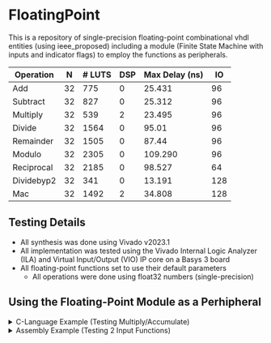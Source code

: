 # FloatingPoint
This is a repository of single-precision floating-point combinational vhdl entities (using ieee_proposed) including a module (Finite State Machine with inputs and indicator flags) to employ the functions as peripherals. 


| Operation     | N  | # LUTS         | DSP   | Max Delay (ns)  | IO |
| ------------- | -- | -------------- | ----- | --------------- | -- | 
| Add           | 32 | 775            | 0     | 25.431          | 96 |
| Subtract      | 32 | 827            | 0     | 25.312          | 96 |
| Multiply      | 32 | 539            | 2     | 23.495          | 96 |
| Divide        | 32 | 1564           | 0     | 95.01           | 96 |
| Remainder     | 32 | 1505           | 0     | 87.44           | 96 |
| Modulo        | 32 | 2305           | 0     | 109.290         | 96 |
| Reciprocal    | 32 | 2185           | 0     | 98.527          | 64 |
| Dividebyp2    | 32 | 341            | 0     | 13.191          |128 |
| Mac           | 32 | 1492           | 2     | 34.808          |128 |


## Testing Details
+ All synthesis was done using Vivado v2023.1
+ All implementation was tested using the Vivado Internal Logic Analyzer (ILA) and Virtual Input/Output (VIO) IP core on a Basys 3 board
+ All floating-point functions set to use their default parameters
    + All operations were done using float32 numbers (single-precision) 

## Using the Floating-Point Module as a Perhipheral 
<details>
  <summary>C-Language Example (Testing Multiply/Accumulate)</summary>

```
#include <stdint.h>

#define PERIPH_32              (volatile uint32_t*)
#define PORT_0_ADDR         (* (PERIPH_32 0x00000FF0 )) 

#define F_A         (* (PERIPH_32 0x00000FF1 )) 
#define F_B         (* (PERIPH_32 0x00000FF2 )) 
#define F_C         (* (PERIPH_32 0x00000FF5 )) 
#define F_R         (* (PERIPH_32 0x00000FE1 )) 
#define F_STAT         (* (PERIPH_32 0x00000FE2 )) 
#define F_CTRL         (* (PERIPH_32 0x00000FF3 )) 
#define F_CYCLES         (* (PERIPH_32 0x00000FF4 )) 

int get_result(int A, int B, int C){ 

    if((F_STAT && 0x01) == 1){ 
        while((F_STAT && 0x02) != 1){ }
    }   

    F_A = A;
    F_B = B;
    F_C = C;
    
    // set enable
    F_CTRL = 0x00000001;
    int poll = 1;
    int stat, result;

    while(poll == 1) {
        stat = F_STAT && 0b00000001; // o_done HIGH?
        if(stat == 1){ 
            result = F_R;
            poll = 0;
        }   
    }   
    PORT_0_ADDR = result;
    F_CTRL = 0x00000002;
    F_CTRL = 0x00000000;
    
    return 0;
}

int main() {

    F_CYCLES = 0x00000008;

    int a, b, c, result;

    while(1){
        // P1 
        a = 0x41A40000;
        b = 0x420F0000;
        c = 0x40200000;
        get_result(a, b, c);

        // P2
        a = 0xC20F0000;
        b = 0x41A40000;
        c = 0x40200000;
        get_result(a, b, c);

        // P3
        a = 0x420F0000;
        b = 0x41B40000;
        c = 0x40200000;
        get_result(a, b, c);

        // P4
        a = 0x41460000;
        b = 0xC0B00000;
        c = 0x40200000;
        get_result(a, b, c);

        // P5 
        a = 0xC1460000;
        b = 0x40B00000;
        c = 0x40200000;
        get_result(a, b, c);
    }

    return 0;
}
```
    
</details>
<details>
  <summary>Assembly Example (Testing 2 Input Functions)</summary>
    
```

.text
.globl _start


.equ F_A, 0xFF1
.equ F_B, 0xFF2
.equ F_RESULT, 0xFE1
.equ F_STAT, 0xFE2
.equ F_CTL, 0xFF3
.equ EN, 0x01
.equ DONE_CLEAR, 0x02
.equ A1, 0x41A40000             # 20.5 float32
.equ B1, 0x420F0000             # 35.75 float32 

.equ A2, 0xC20F0000             # -35.75 
.equ B2, 0x41A40000             # 20.5

.equ A3, 0x420F0000             # 35.75
.equ B3, 0x41B40000             # 22.5

.equ A4, 0x41460000             # 12.375 
.equ B4, 0xC0B00000             # -5.5

.equ A5, 0xC1460000             # -12.375
.equ B5, 0x40B00000             # 5.5

_start :
    # constants
    li s3, DONE_CLEAR          # 0b10 
    li t4, F_CTL
    li t5, F_STAT
    li t6, F_RESULT
    addi t3,x0,1                

    # set input ctrl addresses to registers
    li a0, F_A 
    li a1, F_B


_p1:
    # load inputs
    li a4, A1
    li a5, B1
    call _set_and_poll
    j _p2

_p2:
    # load inputs
    li a4, A2
    li a5, B2
    call _set_and_poll
    j _p3

_p3:
    # load inputs
    li a4, A3
    li a5, B3
    call _set_and_poll
    j _p4

_p4:
    # load inputs
    li a4, A4
    li a5, B4
    call _set_and_poll
    j _p5

_p5:
    # load inputs
    li a4, A5
    li a5, B5
    call _set_and_poll
    j _p1


_set_and_poll:
    sw a4, 0(a0)               # set F_A 
    sw a5, 0(a1)               # set F_B

    sw t3, 0(t4)               # update F_CTRL to 0b01
    lb a6, 0(t5)               # load F_STAT 
    bltu a6, t3, _set_and_poll

    lw a2, 0(t6)               # load 0xFE1 (f_R) to t0
    sw s3, 0(t4)               # update F_CTRL to 0b01

    ret 

.section .rodata
```
</details>

